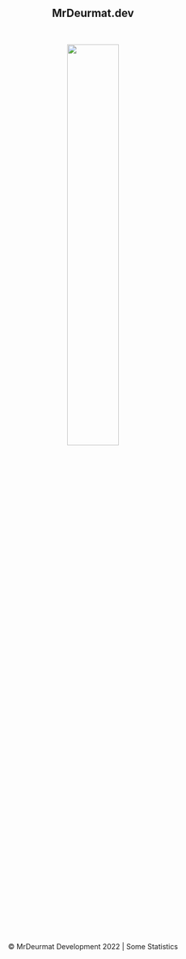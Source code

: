 <div align="center">
  <h2>MrDeurmat.dev</h2>
  
  <br>
  
  <a href="https://github.com/KianVR"><img width="45%" src="https://github-readme-stats.vercel.app/api?username=KianVR&show_icons=true&theme=react&include_all_commits=true&locale=en&count_private=true"/></a>
  <p>&copy; MrDeurmat Development 2022 | Some Statistics</p>
</div>
